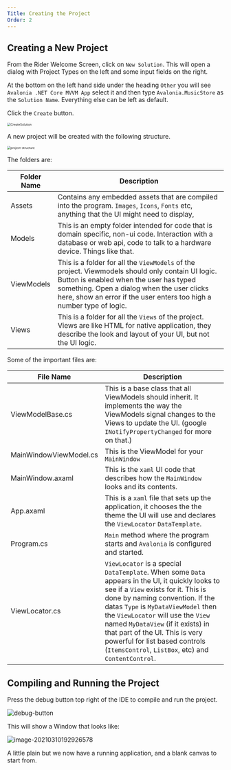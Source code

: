 ```yaml
---
Title: Creating the Project
Order: 2
---
```


## Creating a New Project

From the Rider Welcome Screen, click on `New Solution`. This will open a dialog with Project Types on the left and some input fields on the right.

At the bottom on the left hand side under the heading `Other` you will see `Avalonia .NET Core MVVM App` select it and then type `Avalonia.MusicStore` as the `Solution Name`. Everything else can be left as default.

Click the `Create` button.

<img src="/docs/advanced-tutorial/images/CreateSolution.png" alt="CreateSolution" style="zoom:50%;" />

A new project will be created with the following structure.

<img src="/docs/advanced-tutorial/images/project-structure.png" alt="project-structure" style="zoom: 50%;" />

The folders are:

| Folder Name | Description                                                  |
| ----------- | ------------------------------------------------------------ |
| Assets      | Contains any embedded assets that are compiled into the program. `Images`, `Icons`, `Fonts` etc, anything that the UI might need to display, |
| Models      | This is an empty folder intended for code that is domain specific, non-ui code. Interaction with a database or web api, code to talk to a hardware device. Things like that. |
| ViewModels  | This is a folder for all the `ViewModels` of the project. Viewmodels should only contain UI logic. Button is enabled when the user has typed something. Open a dialog when the user clicks here, show an error if the user enters too high a number type of logic. |
| Views       | This is a folder for all the `Views` of the project. Views are like HTML for native application, they describe the look and layout of your UI, but not the UI logic. |

Some of the important files are:

| File Name              | Description                                                  |
| ---------------------- | ------------------------------------------------------------ |
| ViewModelBase.cs       | This is a base class that all ViewModels should inherit. It implements the way the ViewModels signal changes to the Views to update the UI. (google `INotifyPropertyChanged` for more on that.) |
| MainWindowViewModel.cs | This is the ViewModel for your `MainWindow`                  |
| MainWindow.axaml       | This is the `xaml` UI code that describes how the `MainWindow` looks and its contents. |
| App.axaml              | This is a `xaml` file that sets up the application, it chooses the the theme the UI will use and declares the `ViewLocator` `DataTemplate`. |
| Program.cs             | `Main` method where the program starts and `Avalonia` is configured and started. |
| ViewLocator.cs         | `ViewLocator` is a special `DataTemplate`. When some `Data` appears in the UI, it quickly looks to see if a `View` exists for it. This is done by naming convention. If the datas `Type` is `MyDataViewModel` then the `ViewLocator` will use the `View` named `MyDataView` (if it exists) in that part of the UI.  This is very powerful for list based controls (`ItemsControl`, `ListBox`, etc) and `ContentControl`. |



## Compiling and Running the Project

Press the debug button top right of the IDE to compile and run the project.

![debug-button](/docs/advanced-tutorial/images/debug-button.png)

This will show a Window that looks like:

![image-20210310192926578](/docs/advanced-tutorial/images/image-20210310192926578.png)

A little plain but we now have a running application, and a blank canvas to start from.
